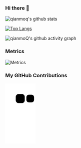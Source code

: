 ### Hi there 👋

![qianmoq's github stats](https://github-readme-stats.vercel.app/api?username=qianmoq&bg_color=30,e96443,904e95&title_color=fff&text_color=fff&include_all_commits=true)

[![Top Langs](https://github-readme-stats.vercel.app/api/top-langs/?username=qianmoq&langs_count=10)](https://github.com/qianmoq)

![qianmoQ's github activity graph](https://activity-graph.herokuapp.com/graph?username=qianmoQ&theme=dracula)



### Metrics

![Metrics](https://metrics.lecoq.io/qianmoq?template=classic&config.timezone=Asia%2FShanghai)

### My GitHub Contributions

![](https://raw.githubusercontent.com/qianmoQ/qianmoQ/main/assets/github-contribution-grid-snake.svg)
